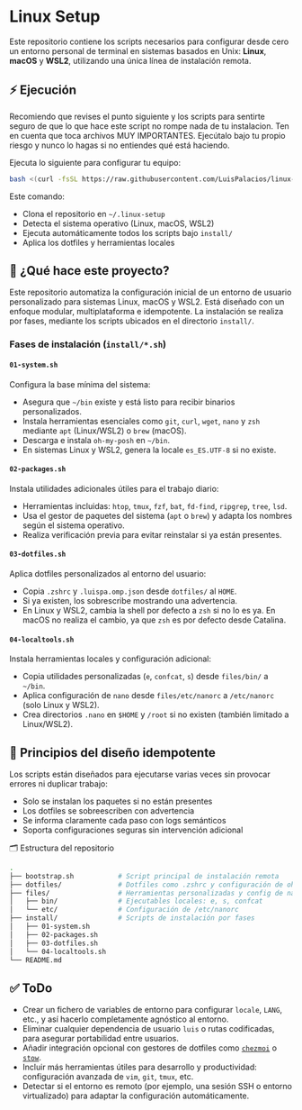 # Linux Setup

Este repositorio contiene los scripts necesarios para configurar desde cero un entorno personal de terminal en sistemas basados en Unix: **Linux**, **macOS** y **WSL2**, utilizando una única línea de instalación remota.

## ⚡ Ejecución

Recomiendo que revises el punto siguiente y los scripts para sentirte seguro de que lo que hace este script no rompe nada de tu instalacion. Ten en cuenta que toca archivos MUY IMPORTANTES. Ejecútalo bajo tu propio riesgo y nunco lo hagas si no entiendes qué está haciendo.

Ejecuta lo siguiente para configurar tu equipo:

```bash
bash <(curl -fsSL https://raw.githubusercontent.com/LuisPalacios/linux-setup/main/bootstrap.sh)
```

Este comando:

- Clona el repositorio en `~/.linux-setup`
- Detecta el sistema operativo (Linux, macOS, WSL2)
- Ejecuta automáticamente todos los scripts bajo `install/`
- Aplica los dotfiles y herramientas locales

## 🚀 ¿Qué hace este proyecto?

Este repositorio automatiza la configuración inicial de un entorno de usuario personalizado para sistemas Linux, macOS y WSL2. Está diseñado con un enfoque modular, multiplataforma e idempotente. La instalación se realiza por fases, mediante los scripts ubicados en el directorio `install/`.

### Fases de instalación (`install/*.sh`)

#### `01-system.sh`

Configura la base mínima del sistema:

- Asegura que `~/bin` existe y está listo para recibir binarios personalizados.
- Instala herramientas esenciales como `git`, `curl`, `wget`, `nano` y `zsh` mediante `apt` (Linux/WSL2) o `brew` (macOS).
- Descarga e instala `oh-my-posh` en `~/bin`.
- En sistemas Linux y WSL2, genera la locale `es_ES.UTF-8` si no existe.

#### `02-packages.sh`

Instala utilidades adicionales útiles para el trabajo diario:

- Herramientas incluidas: `htop`, `tmux`, `fzf`, `bat`, `fd-find`, `ripgrep`, `tree`, `lsd`.
- Usa el gestor de paquetes del sistema (`apt` o `brew`) y adapta los nombres según el sistema operativo.
- Realiza verificación previa para evitar reinstalar si ya están presentes.

#### `03-dotfiles.sh`

Aplica dotfiles personalizados al entorno del usuario:

- Copia `.zshrc` y `.luispa.omp.json` desde `dotfiles/` al `HOME`.
- Si ya existen, los sobrescribe mostrando una advertencia.
- En Linux y WSL2, cambia la shell por defecto a `zsh` si no lo es ya. En macOS no realiza el cambio, ya que `zsh` es por defecto desde Catalina.

#### `04-localtools.sh`

Instala herramientas locales y configuración adicional:

- Copia utilidades personalizadas (`e`, `confcat`, `s`) desde `files/bin/` a `~/bin`.
- Aplica configuración de `nano` desde `files/etc/nanorc` a `/etc/nanorc` (solo Linux y WSL2).
- Crea directorios `.nano` en `$HOME` y `/root` si no existen (también limitado a Linux/WSL2).

## 🧠 Principios del diseño idempotente

Los scripts están diseñados para ejecutarse varias veces sin provocar errores ni duplicar trabajo:

- Solo se instalan los paquetes si no están presentes
- Los dotfiles se sobreescriben con advertencia
- Se informa claramente cada paso con logs semánticos
- Soporta configuraciones seguras sin intervención adicional

🗂 Estructura del repositorio

```sh
.
├── bootstrap.sh           # Script principal de instalación remota
├── dotfiles/              # Dotfiles como .zshrc y configuración de oh-my-posh
├── files/                 # Herramientas personalizadas y config de nano
│   ├── bin/               # Ejecutables locales: e, s, confcat
│   └── etc/               # Configuración de /etc/nanorc
├── install/               # Scripts de instalación por fases
│   ├── 01-system.sh
│   ├── 02-packages.sh
│   ├── 03-dotfiles.sh
│   └── 04-localtools.sh
└── README.md
```

## ✅ ToDo

- Crear un fichero de variables de entorno para configurar `locale`, `LANG`, etc., y así hacerlo completamente agnóstico al entorno.
- Eliminar cualquier dependencia de usuario `luis` o rutas codificadas, para asegurar portabilidad entre usuarios.
- Añadir integración opcional con gestores de dotfiles como [`chezmoi`](https://www.chezmoi.io/) o [`stow`](https://www.gnu.org/software/stow/).
- Incluir más herramientas útiles para desarrollo y productividad: configuración avanzada de `vim`, `git`, `tmux`, etc.
- Detectar si el entorno es remoto (por ejemplo, una sesión SSH o entorno virtualizado) para adaptar la configuración automáticamente.
